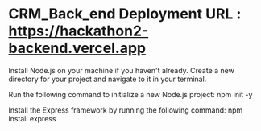 # CRM_Back_end  Deployment URL : https://hackathon2-backend.vercel.app

Install Node.js on your machine if you haven't already.
Create a new directory for your project and navigate to it in your terminal.

Run the following command to initialize a new Node.js project:
npm init -y

Install the Express framework by running the following command:
npm install express
